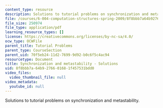```yaml
---
content_type: resource
description: Solutions to tutorial problems on synchronization and metastability.
file: /courses/6-004-computation-structures-spring-2009/8f8bbb7a64b9276601681f457531bdd0_MIT6_004s09_tutor08_sol.pdf
file_size: 250974
file_type: application/pdf
learning_resource_types: []
license: https://creativecommons.org/licenses/by-nc-sa/4.0/
ocw_type: OCWFile
parent_title: Tutorial Problems
parent_type: CourseSection
parent_uid: 70f5eb24-11d2-7699-9d92-b0c6f5c4ac94
resourcetype: Document
title: Synchronization and metastability - Solutions
uid: 8f8bbb7a-64b9-2766-0168-1f457531bdd0
video_files:
  video_thumbnail_file: null
video_metadata:
  youtube_id: null
---
```

Solutions to tutorial problems on synchronization and metastability.